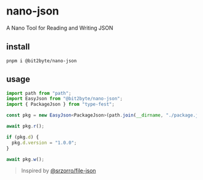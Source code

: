 # nano-json

A Nano Tool for Reading and Writing JSON

## install

`pnpm i @bit2byte/nano-json`

## usage

```ts
import path from "path";
import EasyJson from "@bit2byte/nano-json";
import { PackageJson } from "type-fest";

const pkg = new EasyJson<PackageJson>(path.join(__dirname, "./package.json"));

await pkg.r();

if (pkg.d) {
  pkg.d.version = "1.0.0";
}

await pkg.w();
```

> Inspired by [@srzorro/file-json](https://github.com/SrZorro/file-json)
